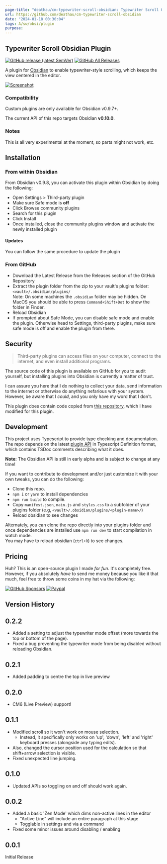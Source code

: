 ```yaml
---
page-title: "deathau/cm-typewriter-scroll-obsidian: Typewriter Scroll Obsidian Plugin"
url: https://github.com/deathau/cm-typewriter-scroll-obsidian
date: "2024-01-18 00:30:04"
tags: A/sw/obsi/plugin
purpose:
---
```


## Typewriter Scroll Obsidian Plugin

[![GitHub release (latest SemVer)](https://camo.githubusercontent.com/0fbe5e11ee158ed354141f2b5e4d5d66e5f062cc2b839eefe1b011a36d21cfad/68747470733a2f2f696d672e736869656c64732e696f2f6769746875622f762f72656c656173652f646561746861752f636d2d747970657772697465722d7363726f6c6c2d6f6273696469616e3f7374796c653d666f722d7468652d626164676526736f72743d73656d766572)](https://github.com/deathau/cm-typewriter-scroll-obsidian/releases/latest) [![GitHub All Releases](https://camo.githubusercontent.com/394f8d5e01b20f63b621bcf4a8479631829bfa304d8b0b05a96ff8f9cedb4244/68747470733a2f2f696d672e736869656c64732e696f2f6769746875622f646f776e6c6f6164732f646561746861752f636d2d747970657772697465722d7363726f6c6c2d6f6273696469616e2f746f74616c3f7374796c653d666f722d7468652d6261646765)](https://camo.githubusercontent.com/394f8d5e01b20f63b621bcf4a8479631829bfa304d8b0b05a96ff8f9cedb4244/68747470733a2f2f696d672e736869656c64732e696f2f6769746875622f646f776e6c6f6164732f646561746861752f636d2d747970657772697465722d7363726f6c6c2d6f6273696469616e2f746f74616c3f7374796c653d666f722d7468652d6261646765)

A plugin for [Obsidian](https://obsidian.md/) to enable typewriter-style scrolling, which keeps the view centered in the editor.

[![Screenshot](https://github.com/deathau/cm-typewriter-scroll-obsidian/raw/main/screenshot.gif)](https://github.com/deathau/cm-typewriter-scroll-obsidian/raw/main/screenshot.gif)

### Compatibility

Custom plugins are only available for Obsidian v0.9.7+.

The current API of this repo targets Obsidian **v0.10.0**.

### Notes

This is all very experimental at the moment, so parts might not work, etc.

## Installation

### From within Obsidian

From Obsidian v0.9.8, you can activate this plugin within Obsidian by doing the following:

-   Open Settings > Third-party plugin
-   Make sure Safe mode is **off**
-   Click Browse community plugins
-   Search for this plugin
-   Click Install
-   Once installed, close the community plugins window and activate the newly installed plugin

#### Updates

You can follow the same procedure to update the plugin

### From GitHub

-   Download the Latest Release from the Releases section of the GitHub Repository
-   Extract the plugin folder from the zip to your vault's plugins folder: `<vault>/.obsidian/plugins/`  
    Note: On some machines the `.obsidian` folder may be hidden. On MacOS you should be able to press `Command+Shift+Dot` to show the folder in Finder.
-   Reload Obsidian
-   If prompted about Safe Mode, you can disable safe mode and enable the plugin. Otherwise head to Settings, third-party plugins, make sure safe mode is off and enable the plugin from there.

## Security

> Third-party plugins can access files on your computer, connect to the internet, and even install additional programs.

The source code of this plugin is available on GitHub for you to audit yourself, but installing plugins into Obsidian is currently a matter of trust.

I can assure you here that I do nothing to collect your data, send information to the internet or otherwise do anything nefarious with your system. However, be aware that I *could*, and you only have my word that I don't.

This plugin does contain code copied from [this repository](https://github.com/azu/codemirror-typewriter-scrolling/blob/b0ac076d72c9445c96182de87d974de2e8cc56e2/typewriter-scrolling.js), which I have modified for this plugin.

## Development

This project uses Typescript to provide type checking and documentation.  
The repo depends on the latest [plugin API](https://github.com/obsidianmd/obsidian-api) in Typescript Definition format, which contains TSDoc comments describing what it does.

**Note:** The Obsidian API is still in early alpha and is subject to change at any time!

If you want to contribute to development and/or just customize it with your own tweaks, you can do the following:

-   Clone this repo.
-   `npm i` or `yarn` to install dependencies
-   `npm run build` to compile.
-   Copy `manifest.json`, `main.js` and `styles.css` to a subfolder of your plugins folder (e.g, `<vault>/.obsidian/plugins/<plugin-name>/`)
-   Reload obsidian to see changes

Alternately, you can clone the repo directly into your plugins folder and once dependencies are installed use `npm run dev` to start compilation in watch mode.  
You may have to reload obsidian (`ctrl+R`) to see changes.

## Pricing

Huh? This is an open-source plugin I made *for fun*. It's completely free. However, if you absolutely *have* to send me money because you like it that much, feel free to throw some coins in my hat via the following:

[![GitHub Sponsors](https://camo.githubusercontent.com/7a9f821f43afe107e636092c2071dca576b517542f75373c527a95b21dce6b4e/68747470733a2f2f696d672e736869656c64732e696f2f6769746875622f73706f6e736f72732f646561746861753f7374796c653d736f6369616c)](https://github.com/sponsors/deathau) [![Paypal](https://camo.githubusercontent.com/4436978ff0e502ebb4a7c62d5ca162728e73561d0d7932492bdf15f6a134dd72/68747470733a2f2f696d672e736869656c64732e696f2f62616467652f70617970616c2d646561746861752d79656c6c6f773f7374796c653d736f6369616c266c6f676f3d70617970616c)](https://paypal.me/deathau)

## Version History

## 0.2.2

-   Added a setting to adjust the typewriter mode offset (more towards the top or bottom of the page).
-   Fixed a bug preventing the typewriter mode from being disabled without reloading Obsidian.

## 0.2.1

-   Added padding to centre the top in live preview

## 0.2.0

-   CM6 (Live Preview) support!

## 0.1.1

-   Modified scroll so it won't work on mouse selection.
    -   Instead, it specifically only works on 'up', 'down', 'left' and 'right' keyboard presses (alongside any typing edits).
-   Also, changed the cursor position used for the calculation so that shift+arrow selection is visible.
-   Fixed unexpected line jumping.

## 0.1.0

-   Updated APIs so toggling on and off should work again.

## 0.0.2

-   Added a basic 'Zen Mode' which dims non-active lines in the editor
    -   "Active Line" will include an entire paragraph at this stage
    -   Togglable in settings and via a command
-   Fixed some minor issues around disabling / enabling

## 0.0.1

Initial Release